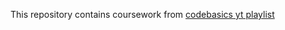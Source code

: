This repository contains coursework from [codebasics yt playlist](https://www.youtube.com/playlist?list=PLeo1K3hjS3uu7CxAacxVndI4bE_o3BDtO)
